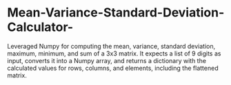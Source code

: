 # Mean-Variance-Standard-Deviation-Calculator-

Leveraged Numpy for computing the mean, variance, standard deviation, maximum, minimum, and sum of a 3x3 matrix. It expects a list of 9 digits as input, converts it into a Numpy array, and returns a dictionary with the calculated values for rows, columns, and elements, including the flattened matrix.
